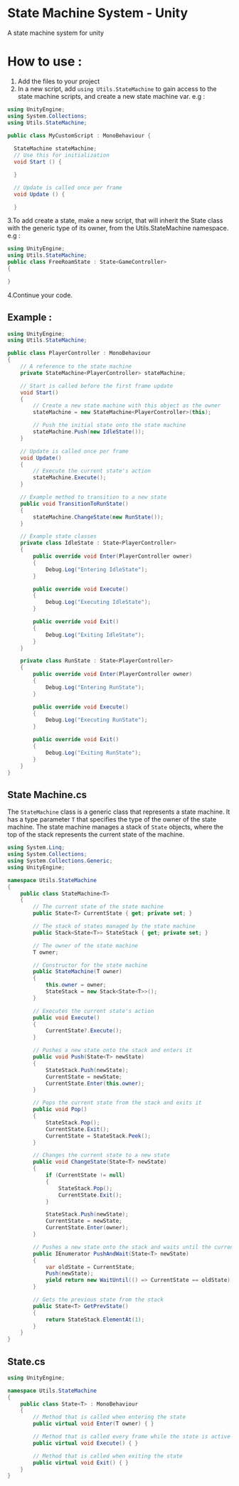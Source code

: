# State Machine System - Unity
A state machine system for unity

# How to use : 
1. Add the files to your project
2. In a new script, add `using Utils.StateMachine` to gain access to the state machine scripts, and create a new state machine var. e.g : 
```cs
using UnityEngine;
using System.Collections;
using Utils.StateMachine;

public class MyCustomScript : MonoBehaviour {
  
  StateMachine stateMachine;
  // Use this for initialization
  void Start () {

  }

  // Update is called once per frame
  void Update () {

  }
  ```
3.To add create a state, make a new script, that will inherit the State class with the generic type of its owner, from the Utils.StateMachine namespace. e.g : 
```cs
using UnityEngine;
using Utils.StateMachine;
public class FreeRoamState : State<GameController>
{

}
  ```
4.Continue your code.
## Example : 
```csharp
using UnityEngine;
using Utils.StateMachine;

public class PlayerController : MonoBehaviour
{
    // A reference to the state machine
    private StateMachine<PlayerController> stateMachine;

    // Start is called before the first frame update
    void Start()
    {
        // Create a new state machine with this object as the owner
        stateMachine = new StateMachine<PlayerController>(this);

        // Push the initial state onto the state machine
        stateMachine.Push(new IdleState());
    }

    // Update is called once per frame
    void Update()
    {
        // Execute the current state's action
        stateMachine.Execute();
    }

    // Example method to transition to a new state
    public void TransitionToRunState()
    {
        stateMachine.ChangeState(new RunState());
    }

    // Example state classes
    private class IdleState : State<PlayerController>
    {
        public override void Enter(PlayerController owner)
        {
            Debug.Log("Entering IdleState");
        }

        public override void Execute()
        {
            Debug.Log("Executing IdleState");
        }

        public override void Exit()
        {
            Debug.Log("Exiting IdleState");
        }
    }

    private class RunState : State<PlayerController>
    {
        public override void Enter(PlayerController owner)
        {
            Debug.Log("Entering RunState");
        }

        public override void Execute()
        {
            Debug.Log("Executing RunState");
        }

        public override void Exit()
        {
            Debug.Log("Exiting RunState");
        }
    }
}
```
## State Machine.cs

The `StateMachine` class is a generic class that represents a state machine. It has a type parameter `T` that specifies the type of the owner of the state machine. The state machine manages a stack of `State` objects, where the top of the stack represents the current state of the machine.

```csharp
using System.Linq;
using System.Collections;
using System.Collections.Generic;
using UnityEngine;

namespace Utils.StateMachine
{
    public class StateMachine<T>
    {
        // The current state of the state machine
        public State<T> CurrentState { get; private set; }

        // The stack of states managed by the state machine
        public Stack<State<T>> StateStack { get; private set; }

        // The owner of the state machine
        T owner;

        // Constructor for the state machine
        public StateMachine(T owner)
        {
            this.owner = owner;
            StateStack = new Stack<State<T>>();
        }

        // Executes the current state's action
        public void Execute()
        {
            CurrentState?.Execute();
        }

        // Pushes a new state onto the stack and enters it
        public void Push(State<T> newState)
        {
            StateStack.Push(newState);
            CurrentState = newState;
            CurrentState.Enter(this.owner);
        }

        // Pops the current state from the stack and exits it
        public void Pop()
        {
            StateStack.Pop();
            CurrentState.Exit();
            CurrentState = StateStack.Peek();
        }

        // Changes the current state to a new state
        public void ChangeState(State<T> newState)
        {
            if (CurrentState != null)
            {
                StateStack.Pop();
                CurrentState.Exit();
            }

            StateStack.Push(newState);
            CurrentState = newState;
            CurrentState.Enter(owner);
        }

        // Pushes a new state onto the stack and waits until the current state is restored
        public IEnumerator PushAndWait(State<T> newState)
        {
            var oldState = CurrentState;
            Push(newState);
            yield return new WaitUntil(() => CurrentState == oldState);
        }

        // Gets the previous state from the stack
        public State<T> GetPrevState()
        {
            return StateStack.ElementAt(1);
        }
    }
}
```
## State.cs
```csharp
using UnityEngine;

namespace Utils.StateMachine
{
    public class State<T> : MonoBehaviour
    {
        // Method that is called when entering the state
        public virtual void Enter(T owner) { }

        // Method that is called every frame while the state is active
        public virtual void Execute() { }

        // Method that is called when exiting the state
        public virtual void Exit() { }
    }
}
```
